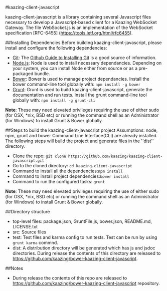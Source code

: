 #kaazing-client-javascript 

kaazing-client-javascript is a library containing several Javascript files necessary to develop a Javascript-based client for a Kaazing WebSocket Gateway. The file WebSocket.js is an implementation of the WebSocket specification [RFC-6455] (https://tools.ietf.org/html/rfc6455). 

##Installing Dependencies
Before building kaazing-client-javascript, please install and configure the following dependencies:

* [Git](http://git-scm.com/): The [Github Guide to Installing Git](https://help.github.com/articles/set-up-git) is a good source of information.
* [Node.js](http://nodejs.org/): Node is used to install necessary dependancies. Depending on your system, you can install Node either from source or as a pre-packaged bundle.
* [Bower](http://bower.io/): Bower is used to manage project dependancies. Install the bower command-line tool globally with:  ```npm install -g bower```
* [Grunt](http://gruntjs.com/): Grunt is used to build kaazing-client-javascript, generate the documentation and run tests. Install the grunt command-line tool globally with: ```npm install -g grunt-cli```

**Note**: These may need elevated privileges requiring the use of either sudo (for OSX, *nix, BSD etc) or running the command shell as an Administrator (for Windows) to install Grunt & Bower globally.


##Steps to build the kaazing-client-javascript project
Assumptions: node, npm, grunt and bower Command Line Interface(CLI) are already installed. The following steps will build the project and generate files in the ''dist'' directory.

* Clone the repo: ```git clone https://github.com/kaazing/kaazing-client-javascript.git```
* Go to the cloned directory: ```cd kaazing-client-javascript```
* Command to install all the dependencies:```npm install```
* Command to install project dependencies:```bower install```
* Command to run the configured tasks: ```grunt```

**Note**: These may need elevated privileges requiring the use of either sudo (for OSX, *nix, BSD etc) or running the command shell as an Administrator (for Windows) to install Grunt & Bower globally.


##Directory structure
* top-level files: package.json, GruntFile.js, bower.json, README.md, LICENSE.txt
* src: Source files
* test: Test files and karma config to run tests. Test can be run by using ```grunt karma``` commnd.
* dist: A distribution directory will be generated which has js and jsdoc directories. During release
  the contents of this directory are released to https://github.com/kaazing/bower-kaazing-client-javascript.

##Notes
* During release the contents of this repo are released to https://github.com/kaazing/bower-kaazing-client-javascript repository.
